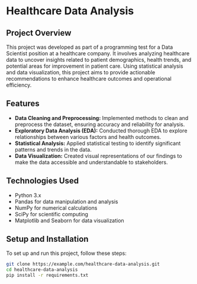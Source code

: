 # Healthcare Data Analysis

## Project Overview

This project was developed as part of a programming test for a Data Scientist position at a healthcare company. It involves analyzing healthcare data to uncover insights related to patient demographics, health trends, and potential areas for improvement in patient care. Using statistical analysis and data visualization, this project aims to provide actionable recommendations to enhance healthcare outcomes and operational efficiency.

## Features

- **Data Cleaning and Preprocessing:** Implemented methods to clean and preprocess the dataset, ensuring accuracy and reliability for analysis.
- **Exploratory Data Analysis (EDA):** Conducted thorough EDA to explore relationships between various factors and health outcomes.
- **Statistical Analysis:** Applied statistical testing to identify significant patterns and trends in the data.
- **Data Visualization:** Created visual representations of our findings to make the data accessible and understandable to stakeholders.

## Technologies Used

- Python 3.x
- Pandas for data manipulation and analysis
- NumPy for numerical calculations
- SciPy for scientific computing
- Matplotlib and Seaborn for data visualization

## Setup and Installation

To set up and run this project, follow these steps:

```bash
git clone https://example.com/healthcare-data-analysis.git
cd healthcare-data-analysis
pip install -r requirements.txt
